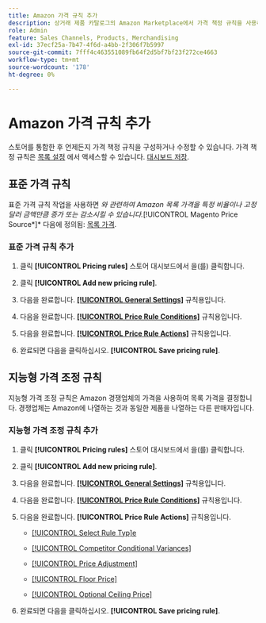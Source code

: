 ```yaml
---
title: Amazon 가격 규칙 추가
description: 상거래 제품 카탈로그의 Amazon Marketplace에서 가격 책정 규칙을 사용하여 가격을 관리하십시오.
role: Admin
feature: Sales Channels, Products, Merchandising
exl-id: 37ecf25a-7b47-4f6d-a4bb-2f306f7b5997
source-git-commit: 7fff4c463551089fb64f2d5bf7bf23f272ce4663
workflow-type: tm+mt
source-wordcount: '178'
ht-degree: 0%

---
```


# Amazon 가격 규칙 추가

스토어를 통합한 후 언제든지 가격 책정 규칙을 구성하거나 수정할 수 있습니다. 가격 책정 규칙은 [목록 설정](./listing-settings.md) 에서 액세스할 수 있습니다. [대시보드 저장](./amazon-store-dashboard.md).

## 표준 가격 규칙

표준 가격 규칙 작업을 사용하면 *와 관련하여 Amazon 목록 가격을 특정 비율이나 고정 달러 금액만큼 증가 또는 감소시킬 수 있습니다.*[!UICONTROL Magento Price Source*]* 다음에 정의됨: [목록 가격](./listing-price.md).

### 표준 가격 규칙 추가

1. 클릭 **[!UICONTROL Pricing rules]** 스토어 대시보드에서 을(를) 클릭합니다.

1. 클릭 **[!UICONTROL Add new pricing rule]**.

1. 다음을 완료합니다. **[[!UICONTROL General Settings]](./pricing-rule-general-settings.md)** 규칙용입니다.

1. 다음을 완료합니다. **[[!UICONTROL Price Rule Conditions]](./pricing-rule-conditions.md)** 규칙용입니다.

1. 다음을 완료합니다. **[[!UICONTROL Price Rule Actions]](./standard-price-rules.md)** 규칙용입니다.

1. 완료되면 다음을 클릭하십시오. **[!UICONTROL Save pricing rule]**.

## 지능형 가격 조정 규칙

지능형 가격 조정 규칙은 Amazon 경쟁업체의 가격을 사용하여 목록 가격을 결정합니다. 경쟁업체는 Amazon에 나열하는 것과 동일한 제품을 나열하는 다른 판매자입니다.

### 지능형 가격 조정 규칙 추가

1. 클릭 **[!UICONTROL Pricing rules]** 스토어 대시보드에서 을(를) 클릭합니다.

1. 클릭 **[!UICONTROL Add new pricing rule]**.

1. 다음을 완료합니다. **[[!UICONTROL General Settings]](./pricing-rule-general-settings.md)** 규칙용입니다.

1. 다음을 완료합니다. **[[!UICONTROL Price Rule Conditions]](./pricing-rule-conditions.md)** 규칙용입니다.

1. 다음을 완료합니다. **[!UICONTROL Price Rule Actions]** 규칙용입니다.

   - [[!UICONTROL Select Rule Typ]e](./intelligent-repricing-rules.md)

   - [[!UICONTROL Competitor Conditional Variances]](./competitor-conditional-variances.md)

   - [[!UICONTROL Price Adjustment]](./price-adjustment.md)

   - [[!UICONTROL Floor Price]](./floor-price.md)

   - [[!UICONTROL Optional Ceiling Price]](./optional-ceiling-price.md)

1. 완료되면 다음을 클릭하십시오. **[!UICONTROL Save pricing rule]**.
